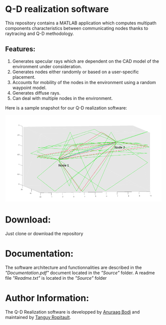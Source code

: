 # Q-D realization software
This repository contains a MATLAB application which computes multipath components characteristics between communicating nodes thanks to raytracing and Q-D methodology.

## Features:

1. Generates specular rays which are dependent on the CAD model of the environment under consideration.
1. Generates nodes either randomly or based on a user-specific placement.
1. Accounts for mobility of the nodes in the environment using a random waypoint model.
1. Generates diffuse rays.
1. Can deal with multiple nodes in the environment.

Here is a sample snapshot for our Q-D realization software:

![Snapshot for our Q-D realization app](qdRealizationSnapshot.PNG)


# Download:
Just clone or download the repository

# Documentation:
The software architecture and functionnalities are described in the *"Documentation.pdf"* document located in the *"Source"* folder.
A readme file *"Readme.txt"* is located in the *"Source"* folder

# Author Information:
The Q-D Realization software is developped by [Anuraag Bodi](https://www.nist.gov/people/anuraag-bodi) and maintained by [Tanguy Ropitault](https://www.nist.gov/people/tanguy-ropitault).

